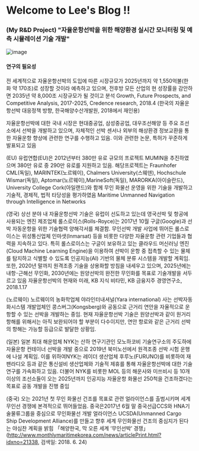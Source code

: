 
# Welcome to Lee's Blog !!


### (My R&D Project) "자율운항선박을 위한 해양환경 실시간 모니터링 및 예측 시뮬레이션 기술 개발"


![image](https://user-images.githubusercontent.com/34589227/148151007-3f3aeb2c-1d59-45d2-8b11-93355b7904a4.png)


#### 연구의 필요성

전 세계적으로 자율운항선박의 도입에 따른 시장규모가 2025년까지 약 1,550억불(한화 약 170조)로 성장할 것이라 예측하고 있으며, 전후방 모든 산업의 현 성장률을 감안하면 2035년 약 8,000조 시장규모가 될 것이고 분석 Growth, Future Prospects, and Competitive Analysis, 2017-2025, Credence research, 2018.4 (한국의 자율운항선박 대응정책 방향, 한국해양수산개발원, 2018에서 재인용)

자율운항선박에 대한 국내 시장은 현대중공업, 삼성중공업, 대우조선해양 등 주요 조선소에서 선박을 개발하고 있으며, 자체적인 선박 센서나 외부의 해상환경 정보교환을 통한 자율운항 향상에 관련한 연구를 수행하고 있음. 이와 관련한 논문, 특허가 꾸준하게 발표되고 있음 

(EU) 유럽연합(EU)은 2012년부터 380만 유로 규모의 프로젝트 MUMIN을 추진하였으며 380만 유로 중 290만 유로를 지원하고 있음. 해당프로젝트는 Fraunhofer CML(독일), MARINTEK(노르웨이), Chalmers University(스웨덴), Hochschule Wismar(독일), Aptomar(노르웨이),MarineSoft(독일), MARORKA(아이슬란드), University College Cork(아일랜드)와 함께 무인 화물선 운영을 위한 기술을 개발하고 기술적, 경제적, 법적 타당성을 평가하였음 Maritime Unmanned Navigation through Intelligence in Networks

(영국) 상선 분야 내 자율운항선박 기술은 유럽이 선도하고 있는데 영국선박 및 항공에 사용되는 엔진 제조업체 롤스로이스(Rolls-Royce)는 2017년 10월 구글(Google)과 선박 자동운항을 위한 기술협력 양해각서를 체결함. 무인선박 개발 사업에 뛰어든 롤스로이스는 위성통신업체 인마샛(Inmarsat) 등을 비롯한 다양한 자율운항 관련 기업들과 협력을 지속하고 있다. 특히 롤스로이스는 구글이 보유하고 있는 클라우드 머신러닝 엔진(Cloud Machine Learning Engine)을 이용하여 선박이 운항 중 접촉할 수 있는 물체를 탐지하고 식별할 수 있도록 인공지능(AI) 기반의 물체 분류 시스템을 개발할 계획임. 또한, 2020년 말까지 원격조종 기술을 상용화할 방침을 내세우고 있으며, 2025년에는 내항･근해선 무인화, 2030년에는 원양선박의 완전한 무인화를 목표로 기술개발을 서두르고 있음 자율운항선박의 현재와 미래, KB 지식 비타민, KB 금융지주 경영연구소, 2018.1.17

(노르웨이) 노르웨이의 농화학업체 야라인터내셔널(Yara international) 사는 선박자동화시스템 개발업체인 콩스버그(Kongsberg)와 공동으로 근거리 연안을 자율적으로 운항할 수 있는 선박을 개발하는 중임. 현재 자율운항선박 기술은 원양선박과 같이 원거리 항해를 위해서는 아직 보완되어야 할 부분이 다수이지만, 연안 항로와 같은 근거리 선박의 항해는 가능할 등급으로 발달한 상황임.

(일본) 일본 최대 해운업체 NYK는 산하 연구기관인 모노하코비 기술연구소의 주도하에 자율운항 컨테이너 선박을 개발 중으로 2019년 북미노선에서 원격조종 선박 시험 운행에 나설 계획임. 이를 위하여NYK는 레이더 생산업체 후루노(FURUNO)를 비롯하여 재팬라디오 등과 같은 통신설비 생산업체와 기술적 제휴를 통해 자율운항선박에 대한 기술 연구를 가속화하고 있음. 더불어 NYK를 비롯한 MOL 등의 해운사와 미쓰비시 등 10개 이상의 조선소들이 오는 2025년까지 인공지능 자율운항 화물선 250척을 건조하겠다는 목표로 공동 개발을 진행 중임

(중국) 오는 2021년 첫 무인 화물선 건조를 목표로 관련 얼라이언스를 출범시키며 세계 무인선 경쟁에 본격적으로 뛰어들었음. 중국은2017년 6월 말 중국선급CCS와 HNA기술물류그룹을 중심으로 무인화물선 개발 얼라이언스 UCSDA(Unmanned Cargo Ship Development Alliance)를 만들고 향후 세계 무인화물선 건조의 중심지가 된다는 야심찬 계획을 밝힘 「해양한국, 막 오른 세계 ‘무인선박’ 경쟁」 (http://www.monthlymaritimekorea.com/news/articlePrint.html?idxno=21338, 검색일: 2018. 6. 24)



